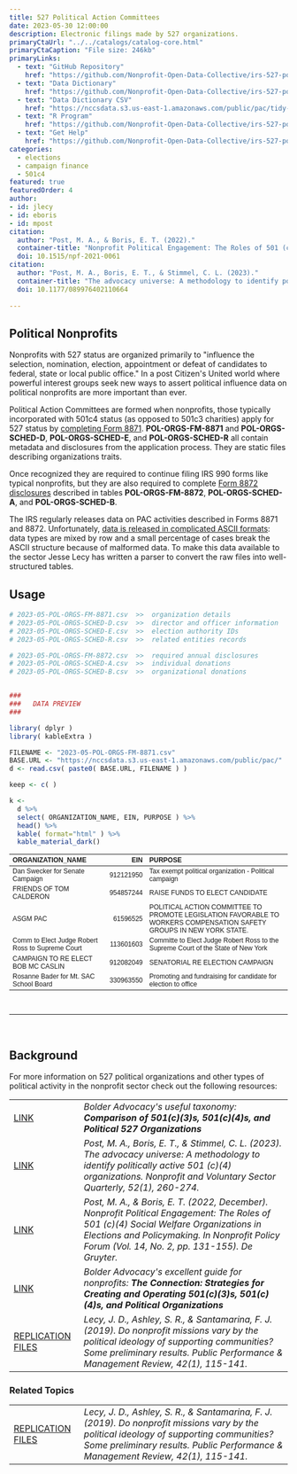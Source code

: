 ```yaml
---
title: 527 Political Action Committees
date: 2023-05-30 12:00:00
description: Electronic filings made by 527 organizations. 
primaryCtaUrl: "../../catalogs/catalog-core.html"
primaryCtaCaption: "File size: 246kb"
primaryLinks:
  - text: "GitHub Repository"
    href: "https://github.com/Nonprofit-Open-Data-Collective/irs-527-political-action-committee-disclosures/blob/main/README.md"
  - text: "Data Dictionary"
    href: "https://github.com/Nonprofit-Open-Data-Collective/irs-527-political-action-committee-disclosures/blob/main/data-dictionary.md"
  - text: "Data Dictionary CSV"
    href: "https://nccsdata.s3.us-east-1.amazonaws.com/public/pac/tidy-data-dictionary.csv"
  - text: "R Program"
    href: "https://github.com/Nonprofit-Open-Data-Collective/irs-527-political-action-committee-disclosures/blob/main/parse-pol-org-disclosures.R"
  - text: "Get Help"
    href: "https://github.com/Nonprofit-Open-Data-Collective/irs-527-political-action-committee-disclosures/issues"
categories:
  - elections
  - campaign finance
  - 501c4
featured: true
featuredOrder: 4
author:
- id: jlecy 
- id: eboris 
- id: mpost 
citation: 
  author: "Post, M. A., & Boris, E. T. (2022)."
  container-title: "Nonprofit Political Engagement: The Roles of 501 (c)(4) Social Welfare Organizations in Elections and Policymaking. In Nonprofit Policy Forum (Vol. 14, No. 2, pp. 131-155). De Gruyter."
  doi: 10.1515/npf-2021-0061
citation: 
  author: "Post, M. A., Boris, E. T., & Stimmel, C. L. (2023)."
  container-title: "The advocacy universe: A methodology to identify politically active 501 (c)(4) organizations. Nonprofit and Voluntary Sector Quarterly, 52(1), 260-274."
  doi: 10.1177/089976402110664
  
---
```


 

 

## Political Nonprofits

Nonprofits with 527 status are organized primarily to "influence the selection, nomination, election, appointment or defeat of candidates to federal, state or local public office." In a post Citizen's United world where powerful interest groups seek new ways to assert political influence data on political nonprofits are more important than ever. 

Political Action Committees are formed when nonprofits, those typically incorporated with 501c4 status (as opposed to 501c3 charities) apply for 527 status by [completing Form 8871](https://www.irs.gov/charities-non-profits/political-organizations/political-organization-filing-and-disclosure). **POL-ORGS-FM-8871** and **POL-ORGS-SCHED-D**, **POL-ORGS-SCHED-E**, and **POL-ORGS-SCHED-R** all contain metadata and disclosures from the application process. They are static files describing organizations traits. 

Once recognized they are required to continue filing IRS 990 forms like typical nonprofits, but they are also required to complete [Form 8872 disclosures](https://www.irs.gov/charities-non-profits/political-organizations/political-organization-filing-and-disclosure) described in tables **POL-ORGS-FM-8872**, **POL-ORGS-SCHED-A**, and **POL-ORGS-SCHED-B**. 

The IRS regularly releases data on PAC activities described in Forms 8871 and 8872. Unfortunately, [data is released in complicated ASCII formats](https://forms.irs.gov/app/pod/dataDownload/dataDownload): data types are mixed by row and a small percentage of cases break the ASCII structure because of malformed data. To make this data available to the sector Jesse Lecy has written a parser to convert the raw files into well-structured tables. 

## Usage

```r
# 2023-05-POL-ORGS-FM-8871.csv  >>  organization details
# 2023-05-POL-ORGS-SCHED-D.csv  >>  director and officer information
# 2023-05-POL-ORGS-SCHED-E.csv  >>  election authority IDs 
# 2023-05-POL-ORGS-SCHED-R.csv  >>  related entities records

# 2023-05-POL-ORGS-FM-8872.csv  >>  required annual disclosures 
# 2023-05-POL-ORGS-SCHED-A.csv  >>  individual donations
# 2023-05-POL-ORGS-SCHED-B.csv  >>  organizational donations 


###
###   DATA PREVIEW
###

library( dplyr )
library( kableExtra )

FILENAME <- "2023-05-POL-ORGS-FM-8871.csv"
BASE.URL <- "https://nccsdata.s3.us-east-1.amazonaws.com/public/pac/"
d <- read.csv( paste0( BASE.URL, FILENAME ) )

keep <- c( )

k <- 
  d %>%
  select( ORGANIZATION_NAME, EIN, PURPOSE ) %>% 
  head() %>%  
  kable( format="html" ) %>%
  kable_material_dark()
```


<table class=" lightable-material-dark" style='font-family: "Source Sans Pro", helvetica, sans-serif; margin-left: auto; margin-right: auto; font-size: 12px'>
 <thead>
  <tr>
   <th style="text-align:left;"> ORGANIZATION_NAME </th>
   <th style="text-align:right;"> EIN </th>
   <th style="text-align:left;"> PURPOSE </th>
  </tr>
 </thead>
<tbody>
  <tr>
   <td style="text-align:left;"> Dan Swecker for Senate Campaign </td>
   <td style="text-align:right;"> 912121950 </td>
   <td style="text-align:left;"> Tax exempt political organization - Political campaign </td>
  </tr>
  <tr>
   <td style="text-align:left;"> FRIENDS OF TOM CALDERON </td>
   <td style="text-align:right;"> 954857244 </td>
   <td style="text-align:left;"> RAISE FUNDS TO ELECT CANDIDATE </td>
  </tr>
  <tr>
   <td style="text-align:left;"> ASGM PAC </td>
   <td style="text-align:right;"> 61596525 </td>
   <td style="text-align:left;"> POLITICAL ACTION COMMITTEE TO PROMOTE LEGISLATION FAVORABLE TO WORKERS COMPENSATION SAFETY GROUPS IN NEW YORK STATE. </td>
  </tr>
  <tr>
   <td style="text-align:left;"> Comm to Elect Judge Robert Ross to Supreme Court </td>
   <td style="text-align:right;"> 113601603 </td>
   <td style="text-align:left;"> Committe to Elect Judge Robert Ross to the Supreme Court of the State of New York </td>
  </tr>
  <tr>
   <td style="text-align:left;"> CAMPAIGN TO RE ELECT BOB  MC CASLIN </td>
   <td style="text-align:right;"> 912082049 </td>
   <td style="text-align:left;"> SENATORIAL RE ELECTION CAMPAIGN </td>
  </tr>
  <tr>
   <td style="text-align:left;"> Rosanne Bader for Mt. SAC School Board </td>
   <td style="text-align:right;"> 330963550 </td>
   <td style="text-align:left;"> Promoting and fundraising for candidate for election to office </td>
  </tr>
</tbody>
</table>


<br>
<hr>
<br>

## Background 

For more information on 527 political organizations and other types of political activity in the nonprofit sector check out the following resources: 

|         |                                                                                          |
|:--------|:-----------------------------------------------------------------------------------------|
| <a class="btn -tertiary " href="https://bolderadvocacy.org/resource/comparison-of-501c3s-501c4s-and-political-527-organizations/"> LINK </a>  |  _Bolder Advocacy's useful taxonomy: **Comparison of 501(c)(3)s, 501(c)(4)s, and Political 527 Organizations**_  |  
| <a class="btn -tertiary " href="https://journals.sagepub.com/doi/abs/10.1177/08997640211066495"> LINK </a>  |   *Post, M. A., Boris, E. T., & Stimmel, C. L. (2023). The advocacy universe: A methodology to identify politically active 501 (c)(4) organizations. Nonprofit and Voluntary Sector Quarterly, 52(1), 260-274.*  |    
| <a class="btn -tertiary " href="https://www.degruyter.com/document/doi/10.1515/npf-2021-0061/html"> LINK </a>   | *Post, M. A., & Boris, E. T. (2022, December). Nonprofit Political Engagement: The Roles of 501 (c)(4) Social Welfare Organizations in Elections and Policymaking. In Nonprofit Policy Forum (Vol. 14, No. 2, pp. 131-155). De Gruyter.* |
| <a class="btn -tertiary " href="https://bolderadvocacy.org/resource/the-connection-strategies-for-creating-and-operating-501c3s-501c4s-and-political-organizations/"> LINK </a>  |  _Bolder Advocacy's excellent guide for nonprofits: **The Connection: Strategies for Creating and Operating 501(c)(3)s, 501(c)(4)s, and Political Organizations**_ | 
| <a class="btn -tertiary " href="https://lecy.github.io/political-ideology-of-nonprofits/"> REPLICATION FILES </a>  | *Lecy, J. D., Ashley, S. R., & Santamarina, F. J. (2019). Do nonprofit missions vary by the political ideology of supporting communities? Some preliminary results. Public Performance & Management Review, 42(1), 115-141.* | 

### Related Topics 

|         |                                                                                          |
|:--------|:-----------------------------------------------------------------------------------------|
| <a class="btn -tertiary " href="https://lecy.github.io/political-ideology-of-nonprofits/"> REPLICATION FILES </a>  | *Lecy, J. D., Ashley, S. R., & Santamarina, F. J. (2019). Do nonprofit missions vary by the political ideology of supporting communities? Some preliminary results. Public Performance & Management Review, 42(1), 115-141.* |





<br>
<br>
<br>
<br>

